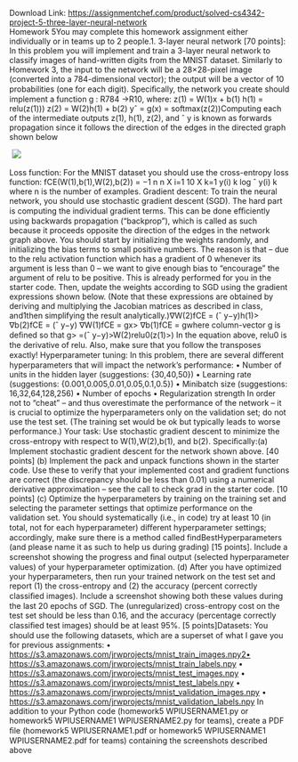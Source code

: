 Download Link: https://assignmentchef.com/product/solved-cs4342-project-5-three-layer-neural-network
<br>
Homework 5You may complete this homework assignment either individually or in teams up to 2 people.1. 3-layer neural network [70 points]: In this problem you will implement and train a 3-layer neural network to classify images of hand-written digits from the MNIST dataset. Similarly to Homework 3, the input to the network will be a 28×28-pixel image (converted into a 784-dimensional vector); the output will be a vector of 10 probabilities (one for each digit). Speciﬁcally, the network you create should implement a function g : R784 →R10, where: z(1) = W(1)x + b(1) h(1) = relu(z(1))) z(2) = W(2)h(1) + b(2) yˆ = g(x) = softmax(z(2))Computing each of the intermediate outputs z(1), h(1), z(2), and ˆ y is known as forwards propagation since it follows the direction of the edges in the directed graph shown below

<img decoding="async" data-recalc-dims="1" data-src="https://i0.wp.com/www.ankitcodinghub.com/wp-content/uploads/2020/05/489.png?w=980&amp;ssl=1" class="lazyload" src="data:image/gif;base64,R0lGODlhAQABAAAAACH5BAEKAAEALAAAAAABAAEAAAICTAEAOw==">

 <noscript>

  <img decoding="async" src="https://i0.wp.com/www.ankitcodinghub.com/wp-content/uploads/2020/05/489.png?w=980&amp;ssl=1" data-recalc-dims="1">

 </noscript>

Loss function: For the MNIST dataset you should use the cross-entropy loss function: fCE(W(1),b(1),W(2),b(2)) = −1 n n X i=1 10 X k=1 y(i) k log ˆ y(i) k where n is the number of examples. Gradient descent: To train the neural network, you should use stochastic gradient descent (SGD). The hard part is computing the individual gradient terms. This can be done eﬃciently using backwards propagation (“backprop”), which is called as such because it proceeds opposite the direction of the edges in the network graph above. You should start by initializing the weights randomly, and initializing the bias terms to small positive numbers. The reason is that – due to the relu activation function which has a gradient of 0 whenever its argument is less than 0 – we want to give enough bias to “encourage” the argument of relu to be positive. This is already performed for you in the starter code. Then, update the weights according to SGD using the gradient expressions shown below. (Note that these expressions are obtained by deriving and multiplying the Jacobian matrices as described in class, and1then simplifying the result analytically.)∇W(2)fCE = (ˆ y−y)h(1)&gt; ∇b(2)fCE = (ˆ y−y) ∇W(1)fCE = gx&gt; ∇b(1)fCE = gwhere column-vector g is deﬁned so that g&gt; =(ˆ y−y)&gt;W(2)relu0(z(1)&gt;) In the equation above, relu0 is the derivative of relu. Also, make sure that you follow the transposes exactly! Hyperparameter tuning: In this problem, there are several diﬀerent hyperparameters that will impact the network’s performance: • Number of units in the hidden layer (suggestions: {30,40,50}) • Learning rate (suggestions: {0.001,0.005,0.01,0.05,0.1,0.5}) • Minibatch size (suggestions: 16,32,64,128,256) • Number of epochs • Regularization strength In order not to “cheat” – and thus overestimate the performance of the network – it is crucial to optimize the hyperparameters only on the validation set; do not use the test set. (The training set would be ok but typically leads to worse performance.) Your task: Use stochastic gradient descent to minimize the cross-entropy with respect to W(1),W(2),b(1), and b(2). Speciﬁcally:(a) Implement stochastic gradient descent for the network shown above. [40 points] (b) Implement the pack and unpack functions shown in the starter code. Use these to verify that your implemented cost and gradient functions are correct (the discrepancy should be less than 0.01) using a numerical derivative approximation – see the call to check grad in the starter code. [10 points] (c) Optimize the hyperparameters by training on the training set and selecting the parameter settings that optimize performance on the validation set. You should systematically (i.e., in code) try at least 10 (in total, not for each hyperparameter) diﬀerent hyperparameter settings; accordingly, make sure there is a method called findBestHyperparameters (and please name it as such to help us during grading) [15 points]. Include a screenshot showing the progress and ﬁnal output (selected hyperparameter values) of your hyperparameter optimization. (d) After you have optimized your hyperparameters, then run your trained network on the test set and report (1) the cross-entropy and (2) the accuracy (percent correctly classiﬁed images). Include a screenshot showing both these values during the last 20 epochs of SGD. The (unregularized) cross-entropy cost on the test set should be less than 0.16, and the accuracy (percentage correctly classiﬁed test images) should be at least 95%. [5 points]Datasets: You should use the following datasets, which are a superset of what I gave you for previous assignments: • https://s3.amazonaws.com/jrwprojects/mnist_train_images.npy2• https://s3.amazonaws.com/jrwprojects/mnist_train_labels.npy • https://s3.amazonaws.com/jrwprojects/mnist_test_images.npy • https://s3.amazonaws.com/jrwprojects/mnist_test_labels.npy • https://s3.amazonaws.com/jrwprojects/mnist_validation_images.npy • https://s3.amazonaws.com/jrwprojects/mnist_validation_labels.npy In addition to your Python code (homework5 WPIUSERNAME1.py or homework5 WPIUSERNAME1 WPIUSERNAME2.py for teams), create a PDF ﬁle (homework5 WPIUSERNAME1.pdf or homework5 WPIUSERNAME1 WPIUSERNAME2.pdf for teams) containing the screenshots described above